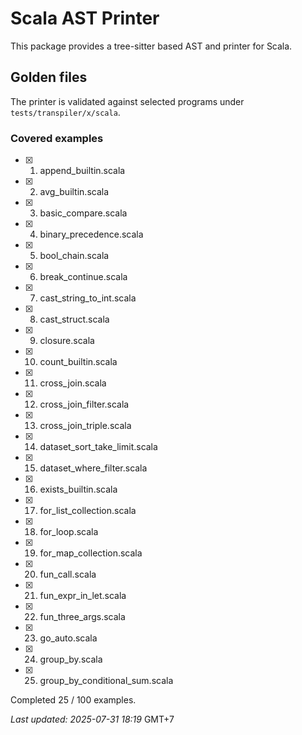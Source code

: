 # Scala AST Printer

This package provides a tree-sitter based AST and printer for Scala.

## Golden files

The printer is validated against selected programs under `tests/transpiler/x/scala`.

### Covered examples

- [x] 1. append_builtin.scala
- [x] 2. avg_builtin.scala
- [x] 3. basic_compare.scala
- [x] 4. binary_precedence.scala
- [x] 5. bool_chain.scala
- [x] 6. break_continue.scala
- [x] 7. cast_string_to_int.scala
- [x] 8. cast_struct.scala
- [x] 9. closure.scala
- [x] 10. count_builtin.scala
- [x] 11. cross_join.scala
- [x] 12. cross_join_filter.scala
- [x] 13. cross_join_triple.scala
- [x] 14. dataset_sort_take_limit.scala
- [x] 15. dataset_where_filter.scala
- [x] 16. exists_builtin.scala
- [x] 17. for_list_collection.scala
- [x] 18. for_loop.scala
- [x] 19. for_map_collection.scala
- [x] 20. fun_call.scala
- [x] 21. fun_expr_in_let.scala
- [x] 22. fun_three_args.scala
- [x] 23. go_auto.scala
- [x] 24. group_by.scala
- [x] 25. group_by_conditional_sum.scala

Completed 25 / 100 examples.

_Last updated: 2025-07-31 18:19_ GMT+7

